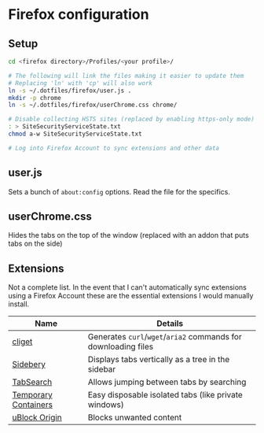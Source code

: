 Firefox configuration
=====================

Setup
-----
```bash
cd <firefox directory>/Profiles/<your profile>/

# The following will link the files making it easier to update them
# Replacing 'ln' with 'cp' will also work
ln -s ~/.dotfiles/firefox/user.js .
mkdir -p chrome
ln -s ~/.dotfiles/firefox/userChrome.css chrome/

# Disable collecting HSTS sites (replaced by enabling https-only mode)
: > SiteSecurityServiceState.txt
chmod a-w SiteSecurityServiceState.txt

# Log into Firefox Account to sync extensions and other data
```

user.js
-------
Sets a bunch of `about:config` options. Read the file for the specifics.

userChrome.css
--------------
Hides the tabs on the top of the window (replaced with an addon that puts tabs on the side)

Extensions
----------
Not a complete list. In the event that I can't automatically sync extensions using a Firefox Account
these are the essential extensions I would manually install.

| Name | Details |
|------|---------|
| [cliget](https://addons.mozilla.org/firefox/addon/cliget) | Generates `curl`/`wget`/`aria2` commands for downloading files |
| [Sidebery](https://addons.mozilla.org/firefox/addon/sidebery) | Displays tabs vertically as a tree in the sidebar |
| [TabSearch](https://addons.mozilla.org/firefox/addon/tab_search) | Allows jumping between tabs by searching |
| [Temporary Containers](https://addons.mozilla.org/firefox/addon/temporary-containers) | Easy disposable isolated tabs (like private windows) |
| [uBlock Origin](https://addons.mozilla.org/firefox/addon/ublock-origin) | Blocks unwanted content |
